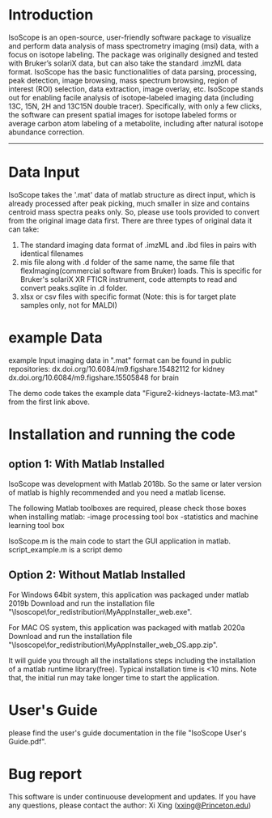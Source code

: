 # Introduction
IsoScope is an open-source, user-friendly software package to visualize and perform data analysis of mass spectrometry imaging (msi) data, with a focus on isotope labeling. The package was originally designed and tested with Bruker’s solariX data, but can also take the standard .imzML data format. IsoScope has the basic functionalities of data parsing, processing, peak detection, image browsing, mass spectrum browsing, region of interest (ROI) selection, data extraction, image overlay, etc. IsoScope stands out for enabling facile analysis of isotope-labeled imaging data (including 13C, 15N, 2H and 13C15N double tracer). Specifically, with only a few clicks, the software can present spatial images for isotope labeled forms or average carbon atom labeling of a metabolite, including after natural isotope abundance correction.

<hr>

# Data Input
IsoScope takes the '.mat' data of matlab structure as direct input, which is already processed after peak picking, much smaller in size and contains centroid mass spectra peaks only.  So, please use tools provided to convert from the original image data first. 
There are three types of original data it can take:
1. The standard imaging data format of .imzML and .ibd files in pairs with identical filenames
2. mis file along with .d folder of the same name, the same file that flexImaging(commercial software from Bruker) loads. This is specific for Bruker's solariX XR FTICR instrument, code attempts to read and convert peaks.sqlite in .d folder.
3. xlsx or csv files with specific format (Note: this is for target plate samples only, not for MALDI)  

# example Data
example Input imaging data in ".mat" format can be found in public repositories:
dx.doi.org/10.6084/m9.figshare.15482112 for kidney
dx.doi.org/10.6084/m9.figshare.15505848 for brain

The demo code takes the example data "Figure2-kidneys-lactate-M3.mat" from the first link above.


# Installation and running the code
## option 1: With Matlab Installed 
IsoScope was development with Matlab 2018b.  So the same or later version of matlab is highly recommended and you need a matlab license. 

The following Matlab toolboxes are required, please check those boxes when installing matlab:
-image processing tool box
-statistics and machine learning tool box

IsoScope.m is the main code to start the GUI application in matlab.
script_example.m is a script demo 

## Option 2: Without Matlab Installed
For Windows 64bit system, this application was packaged under matlab 2019b
Download and run the installation file "\Isoscope\for_redistribution\MyAppInstaller_web.exe". 

For MAC OS system, this application was packaged with matlab 2020a
Download and run the installation file "\Isoscope\for_redistribution\MyAppInstaller_web_OS.app.zip". 

It will guide you through all the installations steps including the installation of a matlab runtime library(free). Typical installation time is <10 mins.
Note that, the initial run may take longer time to start the application.

# User's Guide
please find the user's guide documentation in the file "IsoScope User's Guide.pdf".


# Bug report
This software is under continuouse development and updates. If you have any questions, please contact the author: Xi Xing (xxing@Princeton.edu)





